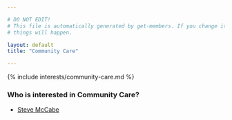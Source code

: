 ```yaml
---

# DO NOT EDIT!
# This file is automatically generated by get-members. If you change it, bad
# things will happen.

layout: default
title: "Community Care"

---
```


{% include interests/community-care.md %}

### Who is interested in Community Care?


* [Steve McCabe](../members/steve-mccabe.html)

